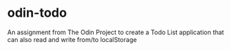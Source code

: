 # odin-todo
An assignment from The Odin Project to create a Todo List application that can also read and write from/to localStorage
